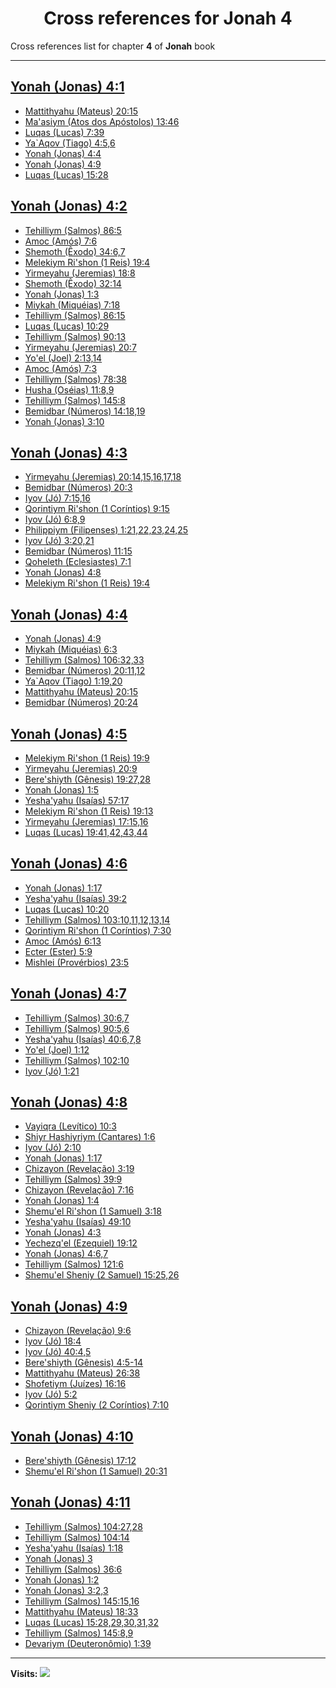 <div align="center">

# Cross references for **Jonah 4**
</div>

Cross references list for chapter **4** of **Jonah** book

---

<h2 id="1"><a href="https://bible.ozzuu.com/pt_yah/Jon/4#1" target="_blank">Yonah (Jonas) 4:1</a></h2>

- [Mattithyahu (Mateus) 20:15](https://bible.ozzuu.com/pt_yah/Mat/20#15)
- [Ma'asiym (Atos dos Apóstolos) 13:46](https://bible.ozzuu.com/pt_yah/Act/13#46)
- [Luqas (Lucas) 7:39](https://bible.ozzuu.com/pt_yah/Luk/7#39)
- [Ya`Aqov (Tiago) 4:5,6](https://bible.ozzuu.com/pt_yah/Jam/4#5)
- [Yonah (Jonas) 4:4](https://bible.ozzuu.com/pt_yah/Jon/4#4)
- [Yonah (Jonas) 4:9](https://bible.ozzuu.com/pt_yah/Jon/4#9)
- [Luqas (Lucas) 15:28](https://bible.ozzuu.com/pt_yah/Luk/15#28)
<h2 id="2"><a href="https://bible.ozzuu.com/pt_yah/Jon/4#2" target="_blank">Yonah (Jonas) 4:2</a></h2>

- [Tehilliym (Salmos) 86:5](https://bible.ozzuu.com/pt_yah/Psa/86#5)
- [Amoc (Amós) 7:6](https://bible.ozzuu.com/pt_yah/Am/7#6)
- [Shemoth (Êxodo) 34:6,7](https://bible.ozzuu.com/pt_yah/Exo/34#6)
- [Melekiym Ri'shon (1 Reis) 19:4](https://bible.ozzuu.com/pt_yah/1Ki/19#4)
- [Yirmeyahu (Jeremias) 18:8](https://bible.ozzuu.com/pt_yah/Jer/18#8)
- [Shemoth (Êxodo) 32:14](https://bible.ozzuu.com/pt_yah/Exo/32#14)
- [Yonah (Jonas) 1:3](https://bible.ozzuu.com/pt_yah/Jon/1#3)
- [Miykah (Miquéias) 7:18](https://bible.ozzuu.com/pt_yah/Mic/7#18)
- [Tehilliym (Salmos) 86:15](https://bible.ozzuu.com/pt_yah/Psa/86#15)
- [Luqas (Lucas) 10:29](https://bible.ozzuu.com/pt_yah/Luk/10#29)
- [Tehilliym (Salmos) 90:13](https://bible.ozzuu.com/pt_yah/Psa/90#13)
- [Yirmeyahu (Jeremias) 20:7](https://bible.ozzuu.com/pt_yah/Jer/20#7)
- [Yo'el (Joel) 2:13,14](https://bible.ozzuu.com/pt_yah/Jl/2#13)
- [Amoc (Amós) 7:3](https://bible.ozzuu.com/pt_yah/Am/7#3)
- [Tehilliym (Salmos) 78:38](https://bible.ozzuu.com/pt_yah/Psa/78#38)
- [Husha (Oséias) 11:8,9](https://bible.ozzuu.com/pt_yah/Hos/11#8)
- [Tehilliym (Salmos) 145:8](https://bible.ozzuu.com/pt_yah/Psa/145#8)
- [Bemidbar (Números) 14:18,19](https://bible.ozzuu.com/pt_yah/Num/14#18)
- [Yonah (Jonas) 3:10](https://bible.ozzuu.com/pt_yah/Jon/3#10)
<h2 id="3"><a href="https://bible.ozzuu.com/pt_yah/Jon/4#3" target="_blank">Yonah (Jonas) 4:3</a></h2>

- [Yirmeyahu (Jeremias) 20:14,15,16,17,18](https://bible.ozzuu.com/pt_yah/Jer/20#14)
- [Bemidbar (Números) 20:3](https://bible.ozzuu.com/pt_yah/Num/20#3)
- [Iyov (Jó) 7:15,16](https://bible.ozzuu.com/pt_yah/Job/7#15)
- [Qorintiym Ri'shon (1 Coríntios) 9:15](https://bible.ozzuu.com/pt_yah/1Co/9#15)
- [Iyov (Jó) 6:8,9](https://bible.ozzuu.com/pt_yah/Job/6#8)
- [Philippiym (Filipenses) 1:21,22,23,24,25](https://bible.ozzuu.com/pt_yah/Php/1#21)
- [Iyov (Jó) 3:20,21](https://bible.ozzuu.com/pt_yah/Job/3#20)
- [Bemidbar (Números) 11:15](https://bible.ozzuu.com/pt_yah/Num/11#15)
- [Qoheleth (Eclesiastes) 7:1](https://bible.ozzuu.com/pt_yah/Ecc/7#1)
- [Yonah (Jonas) 4:8](https://bible.ozzuu.com/pt_yah/Jon/4#8)
- [Melekiym Ri'shon (1 Reis) 19:4](https://bible.ozzuu.com/pt_yah/1Ki/19#4)
<h2 id="4"><a href="https://bible.ozzuu.com/pt_yah/Jon/4#4" target="_blank">Yonah (Jonas) 4:4</a></h2>

- [Yonah (Jonas) 4:9](https://bible.ozzuu.com/pt_yah/Jon/4#9)
- [Miykah (Miquéias) 6:3](https://bible.ozzuu.com/pt_yah/Mic/6#3)
- [Tehilliym (Salmos) 106:32,33](https://bible.ozzuu.com/pt_yah/Psa/106#32)
- [Bemidbar (Números) 20:11,12](https://bible.ozzuu.com/pt_yah/Num/20#11)
- [Ya`Aqov (Tiago) 1:19,20](https://bible.ozzuu.com/pt_yah/Jam/1#19)
- [Mattithyahu (Mateus) 20:15](https://bible.ozzuu.com/pt_yah/Mat/20#15)
- [Bemidbar (Números) 20:24](https://bible.ozzuu.com/pt_yah/Num/20#24)
<h2 id="5"><a href="https://bible.ozzuu.com/pt_yah/Jon/4#5" target="_blank">Yonah (Jonas) 4:5</a></h2>

- [Melekiym Ri'shon (1 Reis) 19:9](https://bible.ozzuu.com/pt_yah/1Ki/19#9)
- [Yirmeyahu (Jeremias) 20:9](https://bible.ozzuu.com/pt_yah/Jer/20#9)
- [Bere'shiyth (Gênesis) 19:27,28](https://bible.ozzuu.com/pt_yah/Gen/19#27)
- [Yonah (Jonas) 1:5](https://bible.ozzuu.com/pt_yah/Jon/1#5)
- [Yesha'yahu (Isaías) 57:17](https://bible.ozzuu.com/pt_yah/Isa/57#17)
- [Melekiym Ri'shon (1 Reis) 19:13](https://bible.ozzuu.com/pt_yah/1Ki/19#13)
- [Yirmeyahu (Jeremias) 17:15,16](https://bible.ozzuu.com/pt_yah/Jer/17#15)
- [Luqas (Lucas) 19:41,42,43,44](https://bible.ozzuu.com/pt_yah/Luk/19#41)
<h2 id="6"><a href="https://bible.ozzuu.com/pt_yah/Jon/4#6" target="_blank">Yonah (Jonas) 4:6</a></h2>

- [Yonah (Jonas) 1:17](https://bible.ozzuu.com/pt_yah/Jon/1#17)
- [Yesha'yahu (Isaías) 39:2](https://bible.ozzuu.com/pt_yah/Isa/39#2)
- [Luqas (Lucas) 10:20](https://bible.ozzuu.com/pt_yah/Luk/10#20)
- [Tehilliym (Salmos) 103:10,11,12,13,14](https://bible.ozzuu.com/pt_yah/Psa/103#10)
- [Qorintiym Ri'shon (1 Coríntios) 7:30](https://bible.ozzuu.com/pt_yah/1Co/7#30)
- [Amoc (Amós) 6:13](https://bible.ozzuu.com/pt_yah/Am/6#13)
- [Ecter (Ester) 5:9](https://bible.ozzuu.com/pt_yah/Est/5#9)
- [Mishlei (Provérbios) 23:5](https://bible.ozzuu.com/pt_yah/Pro/23#5)
<h2 id="7"><a href="https://bible.ozzuu.com/pt_yah/Jon/4#7" target="_blank">Yonah (Jonas) 4:7</a></h2>

- [Tehilliym (Salmos) 30:6,7](https://bible.ozzuu.com/pt_yah/Psa/30#6)
- [Tehilliym (Salmos) 90:5,6](https://bible.ozzuu.com/pt_yah/Psa/90#5)
- [Yesha'yahu (Isaías) 40:6,7,8](https://bible.ozzuu.com/pt_yah/Isa/40#6)
- [Yo'el (Joel) 1:12](https://bible.ozzuu.com/pt_yah/Jl/1#12)
- [Tehilliym (Salmos) 102:10](https://bible.ozzuu.com/pt_yah/Psa/102#10)
- [Iyov (Jó) 1:21](https://bible.ozzuu.com/pt_yah/Job/1#21)
<h2 id="8"><a href="https://bible.ozzuu.com/pt_yah/Jon/4#8" target="_blank">Yonah (Jonas) 4:8</a></h2>

- [Vayiqra (Levítico) 10:3](https://bible.ozzuu.com/pt_yah/Lev/10#3)
- [Shiyr Hashiyriym (Cantares) 1:6](https://bible.ozzuu.com/pt_yah/Sos/1#6)
- [Iyov (Jó) 2:10](https://bible.ozzuu.com/pt_yah/Job/2#10)
- [Yonah (Jonas) 1:17](https://bible.ozzuu.com/pt_yah/Jon/1#17)
- [Chizayon (Revelação) 3:19](https://bible.ozzuu.com/pt_yah/Rev/3#19)
- [Tehilliym (Salmos) 39:9](https://bible.ozzuu.com/pt_yah/Psa/39#9)
- [Chizayon (Revelação) 7:16](https://bible.ozzuu.com/pt_yah/Rev/7#16)
- [Yonah (Jonas) 1:4](https://bible.ozzuu.com/pt_yah/Jon/1#4)
- [Shemu'el Ri'shon (1 Samuel) 3:18](https://bible.ozzuu.com/pt_yah/1Sm/3#18)
- [Yesha'yahu (Isaías) 49:10](https://bible.ozzuu.com/pt_yah/Isa/49#10)
- [Yonah (Jonas) 4:3](https://bible.ozzuu.com/pt_yah/Jon/4#3)
- [Yechezq'el (Ezequiel) 19:12](https://bible.ozzuu.com/pt_yah/Eze/19#12)
- [Yonah (Jonas) 4:6,7](https://bible.ozzuu.com/pt_yah/Jon/4#6)
- [Tehilliym (Salmos) 121:6](https://bible.ozzuu.com/pt_yah/Psa/121#6)
- [Shemu'el Sheniy (2 Samuel) 15:25,26](https://bible.ozzuu.com/pt_yah/2Sm/15#25)
<h2 id="9"><a href="https://bible.ozzuu.com/pt_yah/Jon/4#9" target="_blank">Yonah (Jonas) 4:9</a></h2>

- [Chizayon (Revelação) 9:6](https://bible.ozzuu.com/pt_yah/Rev/9#6)
- [Iyov (Jó) 18:4](https://bible.ozzuu.com/pt_yah/Job/18#4)
- [Iyov (Jó) 40:4,5](https://bible.ozzuu.com/pt_yah/Job/40#4)
- [Bere'shiyth (Gênesis) 4:5-14](https://bible.ozzuu.com/pt_yah/Gen/4#5)
- [Mattithyahu (Mateus) 26:38](https://bible.ozzuu.com/pt_yah/Mat/26#38)
- [Shofetiym (Juízes) 16:16](https://bible.ozzuu.com/pt_yah/Jdg/16#16)
- [Iyov (Jó) 5:2](https://bible.ozzuu.com/pt_yah/Job/5#2)
- [Qorintiym Sheniy (2 Coríntios) 7:10](https://bible.ozzuu.com/pt_yah/2Co/7#10)
<h2 id="10"><a href="https://bible.ozzuu.com/pt_yah/Jon/4#10" target="_blank">Yonah (Jonas) 4:10</a></h2>

- [Bere'shiyth (Gênesis) 17:12](https://bible.ozzuu.com/pt_yah/Gen/17#12)
- [Shemu'el Ri'shon (1 Samuel) 20:31](https://bible.ozzuu.com/pt_yah/1Sm/20#31)
<h2 id="11"><a href="https://bible.ozzuu.com/pt_yah/Jon/4#11" target="_blank">Yonah (Jonas) 4:11</a></h2>

- [Tehilliym (Salmos) 104:27,28](https://bible.ozzuu.com/pt_yah/Psa/104#27)
- [Tehilliym (Salmos) 104:14](https://bible.ozzuu.com/pt_yah/Psa/104#14)
- [Yesha'yahu (Isaías) 1:18](https://bible.ozzuu.com/pt_yah/Isa/1#18)
- [Yonah (Jonas) 3](https://bible.ozzuu.com/pt_yah/Jon/3)
- [Tehilliym (Salmos) 36:6](https://bible.ozzuu.com/pt_yah/Psa/36#6)
- [Yonah (Jonas) 1:2](https://bible.ozzuu.com/pt_yah/Jon/1#2)
- [Yonah (Jonas) 3:2,3](https://bible.ozzuu.com/pt_yah/Jon/3#2)
- [Tehilliym (Salmos) 145:15,16](https://bible.ozzuu.com/pt_yah/Psa/145#15)
- [Mattithyahu (Mateus) 18:33](https://bible.ozzuu.com/pt_yah/Mat/18#33)
- [Luqas (Lucas) 15:28,29,30,31,32](https://bible.ozzuu.com/pt_yah/Luk/15#28)
- [Tehilliym (Salmos) 145:8,9](https://bible.ozzuu.com/pt_yah/Psa/145#8)
- [Devariym (Deuteronômio) 1:39](https://bible.ozzuu.com/pt_yah/Deu/1#39)


---

**Visits:**
![](https://profile-counter.glitch.me/visitCounter_crossrefs26/count.svg)
